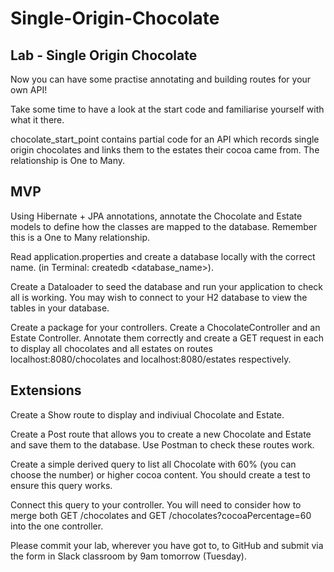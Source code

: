 # Single-Origin-Chocolate

Lab - Single Origin Chocolate
--
Now you can have some practise annotating and building routes for your own API!

Take some time to have a look at the start code and familiarise yourself with what it there.

chocolate_start_point contains partial code for an API which records single origin chocolates and links them to the estates their cocoa came from. The relationship is One to Many.

MVP
--
Using Hibernate + JPA annotations, annotate the Chocolate and Estate models to define how the classes are mapped to the database. Remember this is a One to Many relationship.

Read application.properties and create a database locally with the correct name. (in Terminal: createdb <database_name>).

Create a Dataloader to seed the database and run your application to check all is working. You may wish to connect to your H2 database to view the tables in your database.

Create a package for your controllers. Create a ChocolateController and an Estate Controller. Annotate them correctly and create a GET request in each to display all chocolates and all estates on routes localhost:8080/chocolates and localhost:8080/estates respectively.

Extensions
--
Create a Show route to display and indiviual Chocolate and Estate.

Create a Post route that allows you to create a new Chocolate and Estate and save them to the database. Use Postman to check these routes work.

Create a simple derived query to list all Chocolate with 60% (you can choose the number) or higher cocoa content. You should create a test to ensure this query works.

Connect this query to your controller. You will need to consider how to merge both GET /chocolates and GET /chocolates?cocoaPercentage=60 into the one controller.

Please commit your lab, wherever you have got to, to GitHub and submit via the form in Slack classroom by 9am tomorrow (Tuesday).

